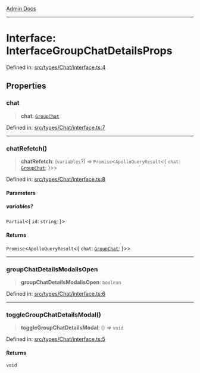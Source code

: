 [Admin Docs](/)

***

# Interface: InterfaceGroupChatDetailsProps

Defined in: [src/types/Chat/interface.ts:4](https://github.com/PalisadoesFoundation/talawa-admin/blob/main/src/types/Chat/interface.ts#L4)

## Properties

### chat

> **chat**: [`GroupChat`](../../type/type-aliases/GroupChat.md)

Defined in: [src/types/Chat/interface.ts:7](https://github.com/PalisadoesFoundation/talawa-admin/blob/main/src/types/Chat/interface.ts#L7)

***

### chatRefetch()

> **chatRefetch**: (`variables`?) => `Promise`\<`ApolloQueryResult`\<\{ `chat`: [`GroupChat`](../../type/type-aliases/GroupChat.md); \}\>\>

Defined in: [src/types/Chat/interface.ts:8](https://github.com/PalisadoesFoundation/talawa-admin/blob/main/src/types/Chat/interface.ts#L8)

#### Parameters

##### variables?

`Partial`\<\{ `id`: `string`; \}\>

#### Returns

`Promise`\<`ApolloQueryResult`\<\{ `chat`: [`GroupChat`](../../type/type-aliases/GroupChat.md); \}\>\>

***

### groupChatDetailsModalisOpen

> **groupChatDetailsModalisOpen**: `boolean`

Defined in: [src/types/Chat/interface.ts:6](https://github.com/PalisadoesFoundation/talawa-admin/blob/main/src/types/Chat/interface.ts#L6)

***

### toggleGroupChatDetailsModal()

> **toggleGroupChatDetailsModal**: () => `void`

Defined in: [src/types/Chat/interface.ts:5](https://github.com/PalisadoesFoundation/talawa-admin/blob/main/src/types/Chat/interface.ts#L5)

#### Returns

`void`
